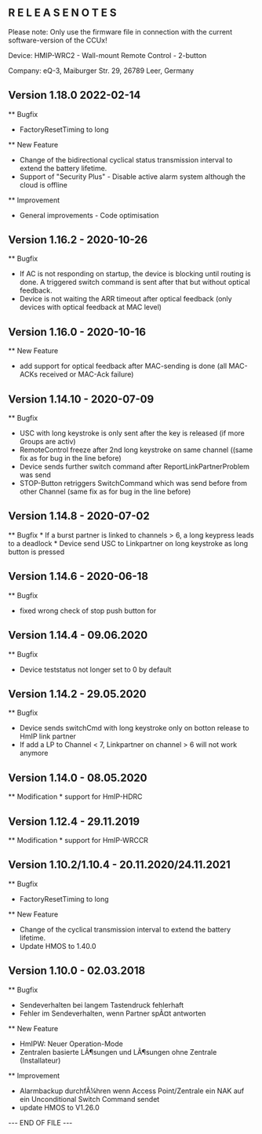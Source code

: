 ﻿R E L E A S E   N O T E S
-------------------------

Please note: Only use the firmware file in connection with the current software-version of the CCUx!

Device:   HMIP-WRC2 - Wall-mount Remote Control - 2-button

Company:  eQ-3, Maiburger Str. 29, 26789 Leer, Germany

Version 1.18.0 2022-02-14
--------------------------------------------------------------
** Bugfix
   * FactoryResetTiming to long
   
** New Feature
   * Change of the bidirectional cyclical status transmission interval to extend the battery lifetime.
   * Support of "Security Plus" - Disable active alarm system although the cloud is offline
   
** Improvement
   * General improvements - Code optimisation


Version 1.16.2 - 2020-10-26
--------------------------------------------------------------
** Bugfix
   * If AC is not responding on startup, the device is blocking until routing is done. 
     A triggered switch command is sent after that but without optical feedback.
   * Device is not waiting the ARR timeout after optical feedback (only devices with optical feedback at MAC level)


Version 1.16.0 - 2020-10-16
--------------------------------------------------------------
** New Feature
   * add support for optical feedback after MAC-sending is done (all MAC-ACKs received or MAC-Ack failure)


Version 1.14.10 - 2020-07-09
--------------------------------------------------------------
** Bugfix
   * USC with long keystroke is only sent after the key is released (if more Groups are activ)
   * RemoteControl freeze after 2nd long keystroke on same channel ((same fix as for bug in the line before)
   * Device sends further switch command after ReportLinkPartnerProblem was send
   * STOP-Button retriggers SwitchCommand which was send before from other Channel (same fix as for bug in the line before)


Version 1.14.8 - 2020-07-02
--------------------------------------------------------------
** Bugfix
    * If a burst partner is linked to channels > 6, a long keypress leads to a deadlock
    * Device send USC to Linkpartner on long keystroke as long button is pressed


Version 1.14.6 - 2020-06-18
--------------------------------------------------------------
** Bugfix
   * fixed wrong check of stop push button for


Version 1.14.4 - 09.06.2020
--------------------------------------------------------------
** Bugfix
   * Device teststatus not longer set to 0 by default


Version 1.14.2 - 29.05.2020
--------------------------------------------------------------
** Bugfix
   * Device sends switchCmd with long keystroke only on botton release to HmIP link partner
   * If add a LP to Channel < 7, Linkpartner on channel > 6 will not work anymore


Version 1.14.0 - 08.05.2020
--------------------------------------------------------------
** Modification
    * support for HmIP-HDRC


Version 1.12.4 - 29.11.2019
--------------------------------------------------------------
** Modification
    * support for HmIP-WRCCR


Version 1.10.2/1.10.4 - 20.11.2020/24.11.2021
--------------------------------------------------------------
** Bugfix
   * FactoryResetTiming to long

** New Feature
   * Change of the cyclical transmission interval to extend the battery lifetime.
   * Update HMOS to 1.40.0


Version 1.10.0 - 02.03.2018
--------------------------------------------------------------
** Bugfix
   * Sendeverhalten bei langem Tastendruck fehlerhaft
   * Fehler im Sendeverhalten, wenn Partner spÃ¤t antworten

** New Feature
   * HmIPW: Neuer Operation-Mode
   * Zentralen basierte LÃ¶sungen und LÃ¶sungen ohne Zentrale (Installateur)

** Improvement
   * Alarmbackup durchfÃ¼hren wenn Access Point/Zentrale ein NAK auf ein
     Unconditional Switch Command sendet
   * update HMOS to V1.26.0

--- END OF FILE ---
